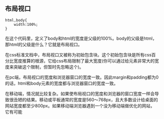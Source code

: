 ## 布局视口

```
html,body{
	width:100%;		
}
```
在这个代码里，定义了body和html的宽度是父级的100%。body的父级是html，那html的父级是什么？它就是布局视口。

在css标准文档中，布局视口又被称为初始包含块。这个初始包含块是所有css百分比宽度推算的根源，它给css布局限制了最大宽度(你可以通过给元素非常大的宽度来突破这个限制，但暂时先忽略这个)。

在pc端，布局视口的宽度和浏览器窗口的宽度一致。因此margin和padding都为0的话，html和body元素的宽度都与浏览器窗口的宽度一致。

在移动端，情况就比较复杂。如果使布局视口的宽度和浏览器的窗口宽度一样会导致很丑陋的结果。移动或平板通常的宽度是560～768px，且大多数设计给桌面的网站宽度都至少800px。如果移动端浏览器遇到一个没为移动端做优化的网站，它有可能

